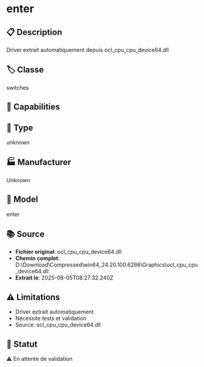 # enter

## 📋 Description
Driver extrait automatiquement depuis ocl_cpu_cpu_device64.dll

## 🏷️ Classe
switches

## 🔧 Capabilities


## 📡 Type
unknown

## 🏭 Manufacturer
Unknown

## 📱 Model
enter

## 📚 Source
- **Fichier original**: ocl_cpu_cpu_device64.dll
- **Chemin complet**: D:\Download\Compressed\win64_24.20.100.6286\Graphics\ocl_cpu_cpu_device64.dll
- **Extrait le**: 2025-08-05T08:27:32.240Z

## ⚠️ Limitations
- Driver extrait automatiquement
- Nécessite tests et validation
- Source: ocl_cpu_cpu_device64.dll

## 🚀 Statut
⚠️ En attente de validation

